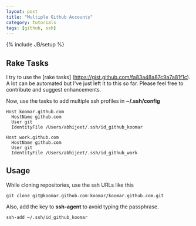 ```yaml
---
layout: post
title: "Multiple Github Accounts"
category: tutorials
tags: [github, ssh]
---
```

{% include JB/setup %}

## Rake Tasks

I try to use the [rake tasks] (https://gist.github.com/fa83a48a87c9a7a81f1c). A lot can be automated but I've just left it to this so far. Please feel free to contribute and suggest enhancements.
	
Now, use the tasks to add multiple ssh profiles in **~/.ssh/config**

	Host koomar.github.com
	  HostName github.com
	  User git
	  IdentityFile /Users/abhijeet/.ssh/id_github_koomar

	Host work.github.com
	  HostName github.com
	  User git
	  IdentityFile /Users/abhijeet/.ssh/id_github_work
	
## Usage
	
While cloning repositories, use the ssh URLs like this

	git clone git@koomar.github.com:koomar/koomar.github.com.git
	
	
Also, add the key to **ssh-agent** to avoid typing the passphrase.

	ssh-add ~/.ssh/id_github_koomar